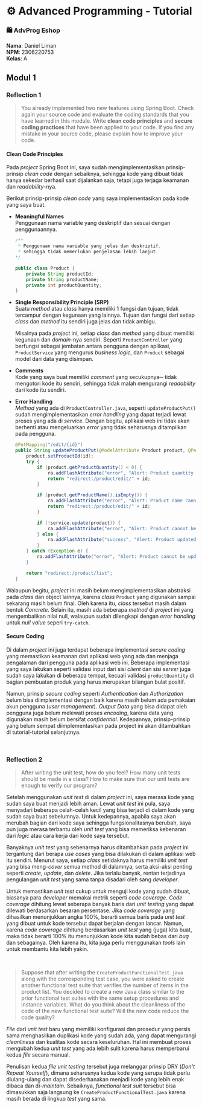 # ⚙️ Advanced Programming - Tutorial

### 🛍️ AdvProg Eshop

**Nama**: Daniel Liman <br>
**NPM**: 2306220753 <br>
**Kelas**: A

## Modul 1

### Reflection 1

> You already implemented two new features using Spring Boot. Check again your source code and evaluate the coding standards that you have learned in this module. Write **clean code principles** and **secure coding practices** that have been applied to your code.  If you find any mistake in your source code, please explain how to improve your code.

#### Clean Code Principles

Pada *project* Spring Boot ini, saya sudah mengimplementasikan prinsip-prinsip *clean code* dengan sebaiknya, sehingga kode yang dibuat tidak hanya sekedar berhasil saat dijalankan saja, tetapi juga terjaga keamanan dan *readability*-nya.

Berikut prinsip-prinsip *clean code* yang saya implementasikan pada kode yang saya buat.

- **Meaningful Names** <br>
    Penggunaan nama variable yang deskriptif dan sesuai dengan penggunaannya.

    ```java
    /** 
     * Penggunaan nama variable yang jelas dan deskriptif, 
     * sehingga tidak memerlukan penjelasan lebih lanjut.
    */

    public class Product {
        private String productId;
        private String productName;
        private int productQuantity;
    }
    ```

- **Single Responsibility Principle (SRP)** <br>
    Suatu *method* atau *class* hanya memiliki 1 fungsi dan tujuan, tidak tercampur dengan kegunaan yang lainnya. Tujuan dan fungsi dari setiap *class* dan *method* itu sendiri juga jelas dan tidak ambigu.

    Misalnya pada *project* ini, setiap *class* dan *method* yang dibuat memiliki kegunaan dan *domain*-nya sendiri. Seperti `ProductController` yang berfungsi sebagai jembatan antara pengguna dengan aplikasi, `ProductService` yang mengurus *business logic*, dan `Product` sebagai model dari data yang disimpan.

- **Comments** <br>
    Kode yang saya buat memiliki *comment* yang secukupnya─ tidak mengotori kode itu sendiri, sehingga tidak malah mengurangi *readability* dari kode itu sendiri.

- **Error Handling** <br>
    *Method* yang ada di `ProductController.java`, seperti `updateProductPut()` sudah mengimplementasikan *error handling* yang dapat terjadi lewat proses yang ada di *service*. Dengan begitu, aplikasi web ini tidak akan berhenti atau mengeluarkan *error* yang tidak seharusnya ditampilkan pada pengguna.


    ```java
    @PutMapping("/edit/{id}")
    public String updateProductPut(@ModelAttribute Product product, @PathVariable String id, RedirectAttributes ra) {
        product.setProductId(id);
        try {
            if (product.getProductQuantity() < 0) {
                ra.addFlashAttribute("error", "Alert: Product quantity must be greater than 0!");
                return "redirect:/product/edit/" + id;
            }

            if (product.getProductName().isEmpty()) {
                ra.addFlashAttribute("error", "Alert: Product name cannot be empty!");
                return "redirect:/product/edit/" + id;
            }

            if (!service.update(product)) {
                ra.addFlashAttribute("error", "Alert: Product cannot be updated!");
            } else {
                ra.addFlashAttribute("success", "Alert: Product updated!");
            }
        } catch (Exception e) {
            ra.addFlashAttribute("error", "Alert: Product cannot be updated!");
        }

        return "redirect:/product/list";
    }
    ``` 
Walaupun begitu, *project* ini masih belum mengimplementasikan abstraksi pada *class* dan object lainnya, karena *class* `Product` yang digunakan sampai sekarang masih belum final. Oleh karena itu, *class* tersebut masih dalam bentuk *Concrete*. Selain itu, masih ada beberapa *method* di *project* ini yang mengembalikan nilai null, walaupun sudah dilengkapi dengan *error handling* untuk *null value* seperi `try-catch`.


#### Secure Coding

Di dalam *project* ini juga terdapat beberapa implementasi *secure coding* yang memastikan keamanan dari aplikasi web yang ada dan menjaga pengalaman dari pengguna pada aplikasi web ini. Beberapa implementasi yang saya lakukan seperti validasi input dari sisi *client* dan sisi *server* juga sudah saya lakukan di beberapa tempat, kecuali validasi `productQuantity` di bagian pembuatan produk yang harus merupakan bilangan bulat positif.

Namun, prinsip *secure coding* seperti *Authentication* dan *Authorization* belum bisa diimplementasi dengan baik karena masih belum ada pemakaian akun pengguna (*user management*). *Output Data* yang bisa didapat oleh pengguna juga belum melewati proses *encoding*, karena data yang digunakan masih belum bersifat *confidential*. Kedepannya, prinsip-prinsip yang belum sempat diimplementasikan pada project ini akan ditambahkan di tutorial-tutorial selanjutnya.

<br>

### Reflection 2

> After writing the unit test, how do you feel? How many unit tests should be made in a class? How to make sure that our unit tests are enough to verify our program?

Setelah menggunakan *unit test* di dalam *project* ini, saya merasa kode yang sudah saya buat menjadi lebih aman. Lewat *unit test* ini pula, saya menyadari beberapa celah-celah kecil yang bisa terjadi di dalam kode yang sudah saya buat sebelumnya. Untuk kedepannya, apabila saya akan merubah bagian dari kode saya sehingga fungsionalitasnya berubah, saya pun juga merasa terbantu oleh *unit test* yang bisa memeriksa kebenaran dari *logic* atau cara kerja dari kode saya tersebut.

Banyaknya *unit test* yang sebenarnya harus ditambahkan pada *project* ini tergantung dari berapa *use cases* yang bisa dilakukan di dalam aplikasi web itu sendiri. Menurut saya, setiap *class* setidaknya harus memiliki *unit test* yang bisa meng-*cover* semua method di dalamnya, serta aksi-aksi penting seperti *create*, *update*, dan *delete*. Jika terlalu banyak, rentan terjadinya pengulangan *unit test* yang sama tanpa disadari oleh sang *developer*.

Untuk memastikan *unit test* cukup untuk menguji kode yang sudah dibuat, biasanya para *developer* memakai metrik seperti *code coverage*. *Code coverage* dihitung lewat seberapa banyak baris dari *unit testing* yang dapat dilewati berdasarkan besaran persentase. Jika *code coverage* yang dihasilkan menunjukkan angka 100%, berarti semua baris pada *unit test* yang dibuat untuk kode tersebut dapat berjalan dengan lancar. Namun, karena *code coverage* dihitung berdasarkan *unit test* yang (juga) kita buat, maka tidak berarti 100% itu menunjukkan kode kita sudah bebas dari *bug* dan sebagainya. Oleh karena itu, kita juga perlu menggunakan *tools* lain untuk membantu kita lebih yakin.

<br>

> Suppose that after writing the `CreateProductFunctionalTest.java` along with the corresponding test case, you were asked to create another functional test suite that verifies the number of items in the product list. You decided to create a new Java class similar to the prior functional test suites with the same setup procedures and instance variables. What do you think about the cleanliness of the code of the new functional test suite? Will the new code reduce the code quality?

*File* dari *unit test* baru yang memiliki konfigurasi dan prosedur yang persis sama menghasilkan duplikasi kode yang sudah ada, yang dapat mengurangi *cleanliness* dan kualitas kode secara keseluruhan. Hal ini membuat proses mengubah kedua *unit test* yang ada lebih sulit karena harus memperbarui kedua *file* secara manual.

Penulisan kedua *file unit testing* tersebut juga melanggar prinsip DRY (*Don't Repeat Yourself*), dimana seharusnya kedua kode yang serupa tidak perlu diulang-ulang dan dapat disederhanakan menjadi kode yang lebih enak dibaca dan di-*maintain*. Sebaiknya, *functional test suit* tersebut bisa dimasukkan saja langsung ke `CreateProductFunctionalTest.java` karena masih berada di lingkup *test* yang sama.
